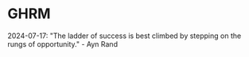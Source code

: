 # GHRM

2024-07-17: "The ladder of success is best climbed by stepping on the rungs of opportunity." - Ayn Rand